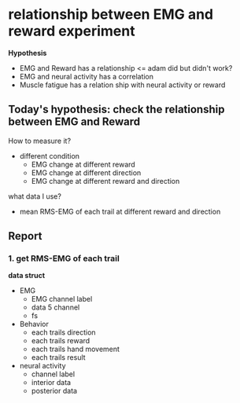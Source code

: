 # relationship between EMG and reward experiment

**Hypothesis**
- EMG and Reward has a relationship <= adam did but didn't work?
- EMG and neural activity has a correlation
- Muscle fatigue has a relation ship with neural activity or reward

## Today's hypothesis: check the relationship between EMG and Reward

How to measure it?
- different condition
    - EMG change at different reward
    - EMG change at different direction
    - EMG change at different reward and direction

what data I use?
- mean RMS-EMG of each trail at different reward and direction

## Report

### 1. get RMS-EMG of each trail
**data struct**
- EMG
    - EMG channel label
    - data 5 channel
    - fs
- Behavior
    - each trails direction
    - each trails reward
    - each trails hand movement
    - each trails result
- neural activity
    - channel label
    - interior data
    - posterior data

